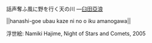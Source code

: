 話声奪ふ風に野を行く天の川
—[臼田亞浪](https://ja.wikipedia.org/wiki/臼田亞浪)

||hanashi-goe ubau kaze ni no o iku amanogawa||

浮世絵: Namiki Hajime, Night of Stars and Comets, 2005